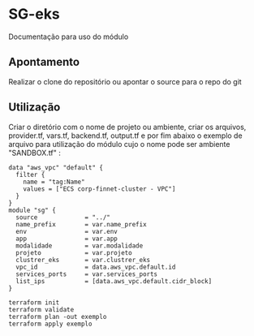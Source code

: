# SG-eks

Documentação para uso do módulo
## Apontamento

Realizar o clone do repositório ou apontar o source para o repo do git



## Utilização 

Criar o diretório com o nome de projeto ou ambiente, criar os arquivos, provider.tf, vars.tf, backend.tf, output.tf e por fim abaixo o exemplo de arquivo para utilização do módulo cujo o nome pode ser ambiente "SANDBOX.tf" :

```
data "aws_vpc" "default" {
  filter {
    name = "tag:Name"
    values = ["ECS corp-finnet-cluster - VPC"]
  }
}
module "sg" {
  source             = "../"
  name_prefix        = var.name_prefix
  env                = var.env
  app                = var.app
  modalidade         = var.modalidade
  projeto            = var.projeto
  clustrer_eks       = var.clustrer_eks
  vpc_id             = data.aws_vpc.default.id
  services_ports     = var.services_ports
  list_ips           = [data.aws_vpc.default.cidr_block]
} 

terraform init 
terraform validate
terraform plan -out exemplo
terraform apply exemplo 
